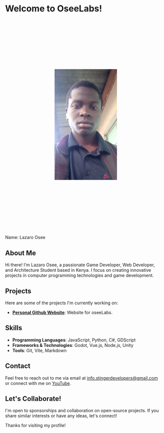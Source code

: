 # Welcome to OseeLabs!

<img src="images/profile.png" alt="OseeLabs Logo" width="40%" style="
max-width: 100%;
align-self: center;
padding: 10rem;
justify-content: center;
"/>
<caption>Name: Lazaro Osee</caption>

## About Me
Hi there! I'm Lazaro Osee, a passionate Game Developer, Web Developer, and Architecture Student based in Kenya. I focus on creating innovative projects in computer programming technologies and game development.

## Projects
Here are some of the projects I'm currently working on:

- **[Personal Github Website](https://oseelabs.github.io)**: Website for oseeLabs.

## Skills
- **Programming Languages**: JavaScript, Python, C#, GDScript
- **Frameworks & Technologies**: Godot, Vue.js, Node.js, Unity 
- **Tools**: Git, Vite, Markdown

## Contact
Feel free to reach out to me via email at [info.stingerdevelopers@gmail.com](mailto:info.stingerdevelopers@gmail.com) or connect with me on [YouTube](https://www.youtube.com/@lazosee).

## Let's Collaborate!
I'm open to sponsorships and collaboration on open-source projects. If you share similar interests or have any ideas, let's connect!

Thanks for visiting my profile!

